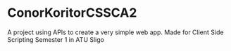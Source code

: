 # ConorKoritorCSSCA2
 A project using APIs to create a very simple web app. Made for Client Side Scripting Semester 1 in ATU Sligo
